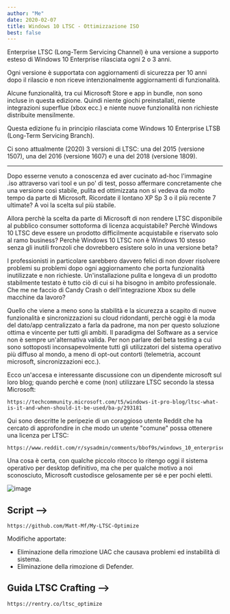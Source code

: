 ```yaml
---
author: "Me"
date: 2020-02-07
title: Windows 10 LTSC - Ottimizzazione ISO
best: false
---
```


Enterprise LTSC (Long-Term Servicing Channel) è una versione a supporto esteso di Windows 10 Enterprise rilasciata ogni 2 o 3 anni. 

Ogni versione è supportata con aggiornamenti di sicurezza per 10 anni dopo il rilascio e non riceve intenzionalmente aggiornamenti di funzionalità. 

Alcune funzionalità, tra cui Microsoft Store e app in bundle, non sono incluse in questa edizione. Quindi niente giochi preinstallati, niente integrazioni superflue (xbox ecc.) e niente nuove funzionalità non richieste distribuite mensilmente.

Questa edizione fu in principio rilasciata come Windows 10 Enterprise LTSB (Long-Term Servicing Branch).

Ci sono attualmente (2020) 3 versioni di LTSC: una del 2015 (versione 1507), una del 2016 (versione 1607) e una del 2018 (versione 1809).

------------------------------------------------------------------------------------------------------------------------

Dopo esserne venuto a conoscenza ed aver cucinato ad-hoc l'immagine .iso attraverso vari tool e un po' di test, posso affermare concretamente che una versione così stabile, pulita ed ottimizzata non si vedeva da molto tempo da parte di Microsoft. Ricordate il lontano XP Sp 3 o il più recente 7 ultimate? A voi la scelta sul più stabile.

Allora perchè la scelta da parte di Microsoft di non rendere LTSC disponibile al pubblico consumer sottoforma di licenza acquistabile? 
Perchè Windows 10 LTSC deve essere un prodotto difficilmente acquistabile e riservato solo al ramo business? 
Perchè Windows 10 LTSC non è Windows 10 stesso senza gli inutili fronzoli che dovrebbero esistere solo in una versione beta?

I professionisti in particolare sarebbero davvero felici di non dover risolvere problemi su problemi dopo ogni aggiornamento che porta funzionalità inutilizzate e non richieste. Un'installazione pulita e longeva di un prodotto stabilmente testato è tutto ciò di cui si ha bisogno in ambito professionale.
Che me ne faccio di Candy Crash o dell'integrazione Xbox su delle macchine da lavoro?

Quello che viene a meno sono la stabilità e la sicurezza a scapito di nuove funzionalità e sincronizzazioni su cloud ridondanti, perchè oggi è la moda del dato/app centralizzato a farla da padrone, ma non per questo soluzione ottima e vincente per tutti gli ambiti. Il paradigma del Software as a service non è sempre un'alternativa valida.
Per non parlare del beta testing a cui sono sottoposti inconsapevolmente tutti gli utilizzatori del sistema operativo più diffuso al mondo, a meno di opt-out contorti (telemetria, account microsoft, sincronizzazioni ecc.).

Ecco un'accesa e interessante discussione con un dipendente microsoft sul loro blog; quando perchè e come (non) utilizzare LTSC secondo la stessa Microsoft: 

```
https://techcommunity.microsoft.com/t5/windows-it-pro-blog/ltsc-what-is-it-and-when-should-it-be-used/ba-p/293181
```

Qui sono descritte le peripezie di un coraggioso utente Reddit che ha cercato di approfondire in che modo un utente "comune" possa ottenere una licenza per LTSC:

```
https://www.reddit.com/r/sysadmin/comments/bbof9s/windows_10_enterprise_ltsc_what_are_the_purchase/
```

Una cosa è certa, con qualche piccolo ritocco lo ritengo oggi il sistema operativo per desktop definitivo, ma che per qualche motivo a noi sconosciuto, Microsoft custodisce gelosamente per sé e per pochi eletti. 

![image](/img/ltsc.png)


## Script -->

```
https://github.com/Matt-Mf/My-LTSC-Optimize
```
Modifiche apportate: 

- Eliminazione della rimozione UAC che causava problemi ed instabilità di sistema.
- Eliminazione della rimozione di Defender.

## Guida LTSC Crafting -->

```
https://rentry.co/ltsc_optimize
```
